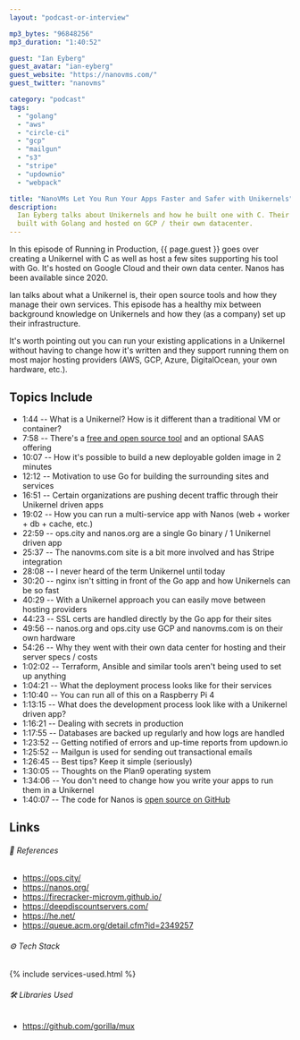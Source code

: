 ```yaml
---
layout: "podcast-or-interview"

mp3_bytes: "96848256"
mp3_duration: "1:40:52"

guest: "Ian Eyberg"
guest_avatar: "ian-eyberg"
guest_website: "https://nanovms.com/"
guest_twitter: "nanovms"

category: "podcast"
tags:
  - "golang"
  - "aws"
  - "circle-ci"
  - "gcp"
  - "mailgun"
  - "s3"
  - "stripe"
  - "updownio"
  - "webpack"

title: "NanoVMs Let You Run Your Apps Faster and Safer with Unikernels"
description:
  Ian Eyberg talks about Unikernels and how he built one with C. Their site is
  built with Golang and hosted on GCP / their own datacenter.
---
```


In this episode of Running in Production, {{ page.guest }} goes over creating a
Unikernel with C as well as host a few sites supporting his tool with Go. It's
hosted on Google Cloud and their own data center. Nanos has been available since
2020.

Ian talks about what a Unikernel is, their open source tools and how they
manage their own services. This episode has a healthy mix between background
knowledge on Unikernels and how they (as a company) set up their
infrastructure.

It's worth pointing out you can run your existing applications in a Unikernel
without having to change how it's written and they support running them on most
major hosting providers (AWS, GCP, Azure, DigitalOcean, your own hardware,
etc.).

## Topics Include

- 1:44 -- What is a Unikernel? How is it different than a traditional VM or container?
- 7:58 -- There's a [free and open source tool](https://ops.city/) and an optional SAAS offering
- 10:07 -- How it's possible to build a new deployable golden image in 2 minutes
- 12:12 -- Motivation to use Go for building the surrounding sites and services
- 16:51 -- Certain organizations are pushing decent traffic through their Unikernel driven apps
- 19:02 -- How you can run a multi-service app with Nanos (web + worker + db + cache, etc.)
- 22:59 -- ops.city and nanos.org are a single Go binary / 1 Unikernel driven app
- 25:37 -- The nanovms.com site is a bit more involved and has Stripe integration
- 28:08 -- I never heard of the term Unikernel until today
- 30:20 -- nginx isn't sitting in front of the Go app and how Unikernels can be so fast
- 40:29 -- With a Unikernel approach you can easily move between hosting providers
- 44:23 -- SSL certs are handled directly by the Go app for their sites
- 49:56 -- nanos.org and ops.city use GCP and nanovms.com is on their own hardware
- 54:26 -- Why they went with their own data center for hosting and their server specs / costs
- 1:02:02 -- Terraform, Ansible and similar tools aren't being used to set up anything
- 1:04:21 -- What the deployment process looks like for their services
- 1:10:40 -- You can run all of this on a Raspberry Pi 4
- 1:13:15 -- What does the development process look like with a Unikernel driven app?
- 1:16:21 -- Dealing with secrets in production
- 1:17:55 -- Databases are backed up regularly and how logs are handled
- 1:23:52 -- Getting notified of errors and up-time reports from updown.io
- 1:25:52 -- Mailgun is used for sending out transactional emails
- 1:26:45 -- Best tips? Keep it simple (seriously)
- 1:30:05 -- Thoughts on the Plan9 operating system
- 1:34:06 -- You don't need to change how you write your apps to run them in a Unikernel
- 1:40:07 -- The code for Nanos is [open source on GitHub](https://github.com/nanovms/nanos)

## Links

###### 📄 References

- <https://ops.city/>
- <https://nanos.org/>
- <https://firecracker-microvm.github.io/>
- <https://deepdiscountservers.com/>
- <https://he.net/>
- <https://queue.acm.org/detail.cfm?id=2349257>

###### ⚙️ Tech Stack

{% include services-used.html %}

###### 🛠 Libraries Used

- <https://github.com/gorilla/mux>
